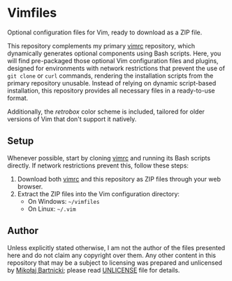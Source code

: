 # Vimfiles

Optional configuration files for Vim, ready to download as a ZIP file.

This repository complements my primary [vimrc][00] repository, which dynamically
generates optional components using Bash scripts. Here, you will find
pre-packaged those optional Vim configuration files and plugins, designed for
environments with network restrictions that prevent the use of `git clone` or
`curl` commands, rendering the installation scripts from the primary repository
unusable. Instead of relying on dynamic script-based installation, this
repository provides all necessary files in a ready-to-use format.

Additionally, the _retrobox_ color scheme is included, tailored for older
versions of Vim that don't support it natively.

## Setup

Whenever possible, start by cloning [vimrc][00] and running its Bash scripts
directly. If network restrictions prevent this, follow these steps:

1. Download both [vimrc][00] and this repository as ZIP files through your web
   browser.
2. Extract the ZIP files into the Vim configuration directory:
   - On Windows: `~/vimfiles`
   - On Linux: `~/.vim`

## Author

Unless explicitly stated otherwise, I am not the author of the files presented
here and do not claim any copyright over them. Any other content in this
repository that may be a subject to licensing was prepared and unlicensed by
[Mikołaj Bartnicki][98]; please read [UNLICENSE][99] file for details.

[00]:https://github.com/mikomatyk/vimrc
[98]:mailto:mikolaj@bartnicki.org
[99]:UNLICENSE
